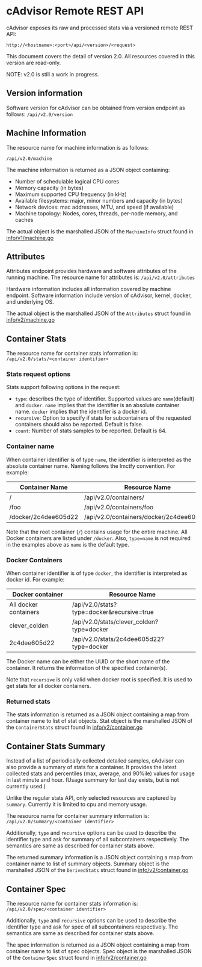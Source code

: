 # cAdvisor Remote REST API

cAdvisor exposes its raw and processed stats via a versioned remote REST API:

`http://<hostname>:<port>/api/<version>/<request>`

This document covers the detail of version 2.0. All resources covered in this version are read-only.

NOTE: v2.0 is still a work in progress.

## Version information

Software version for cAdvisor can be obtained from version endpoint as follows:
`/api/v2.0/version`

## Machine Information

The resource name for machine information is as follows:

`/api/v2.0/machine`

The machine information is returned as a JSON object containing:

- Number of schedulable logical CPU cores
- Memory capacity (in bytes)
- Maximum supported CPU frequency (in kHz)
- Available filesystems: major, minor numbers and capacity (in bytes)
- Network devices: mac addresses, MTU, and speed (if available)
- Machine topology: Nodes, cores, threads, per-node memory, and caches

The actual object is the marshalled JSON of the `MachineInfo` struct found in [info/v1/machine.go](../info/v1/machine.go)

## Attributes

Attributes endpoint provides hardware and software attributes of the running machine.
The resource name for attributes is:
`/api/v2.0/attributes`

Hardware information includes all information covered by machine endpoint. Software information include version of cAdvisor, kernel, docker, and underlying OS.

The actual object is the marshalled JSON of the `Attributes` struct found in [info/v2/machine.go](../info/v2/machine.go)

## Container Stats
The resource name for container stats information is:
`/api/v2.0/stats/<container identifier>`

### Stats request options

Stats support following options in the request:
- `type`: describes the type of identifier. Supported values are `name`(default) and `docker`. `name` implies that the identifier is an absolute container name. `docker` implies that the identifier is a docker id.
- `recursive`: Option to specify if stats for subcontainers of the requested containers should also be reported. Default is false.
- `count`: Number of stats samples to be reported. Default is 64.

### Container name

When container identifier is of type `name`, the identifier is interpreted as the absolute container name. Naming follows the lmctfy convention. For example:

| Container Name       | Resource Name                             |
|----------------------|-------------------------------------------|
| /                    | /api/v2.0/containers/                     |
| /foo                 | /api/v2.0/containers/foo                  |
| /docker/2c4dee605d22 | /api/v2.0/containers/docker/2c4dee605d22  |

Note that the root container (`/`) contains usage for the entire machine. All Docker containers are listed under `/docker`. Also, `type=name` is not required in the examples above as `name` is the default type.

### Docker Containers

When container identifier is of type `docker`, the identifier is interpreted as docker id. For example:


| Docker container     | Resource Name                             |
|----------------------|-------------------------------------------|
| All docker containers| /api/v2.0/stats?type=docker&recursive=true|
| clever_colden        | /api/v2.0/stats/clever_colden?type=docker |
| 2c4dee605d22         | /api/v2.0/stats/2c4dee605d22?type=docker  |

The Docker name can be either the UUID or the short name of the container. It returns the information of the specified container(s).

Note that `recursive` is only valid when docker root is specified. It is used to get stats for all docker containers.

### Returned stats

The stats information is returned  as a JSON object containing a map from container name to list of stat objects. Stat object is the marshalled JSON of the `ContainerStats` struct found in [info/v2/container.go](../info/v2/container.go)

## Container Stats Summary
Instead of a list of periodically collected detailed samples, cAdvisor can also provide a summary of stats for a container. It provides the latest collected stats and percentiles (max, average, and 90%ile) values for usage in last minute and hour. (Usage summary for last day exists, but is not currently used.)

Unlike the regular stats API, only selected resources are captured by `summary`. Currently it is limited to cpu and memory usage.

The resource name for container summary information is:
`/api/v2.0/summary/<container identifier>`

Additionally, `type` and `recursive` options can be used to describe the identifier type and ask for summary of all subcontainers respectively. The semantics are same as described for container stats above.

The returned summary information is a JSON object containing a map from container name to list of summary objects. Summary object is the marshalled JSON of the `DerivedStats` struct found in [info/v2/container.go](../info/v2/container.go)

## Container Spec

The resource name for container stats information is:
`/api/v2.0/spec/<container identifier>`

Additionally, `type` and `recursive` options can be used to describe the identifier type and ask for spec of all subcontainers respectively. The semantics are same as described for container stats above.

The spec information is returned as a JSON object containing a map from container name to list of spec objects. Spec object is the marshalled JSON of the `ContainerSpec` struct found in [info/v2/container.go](../info/v2/container.go)

